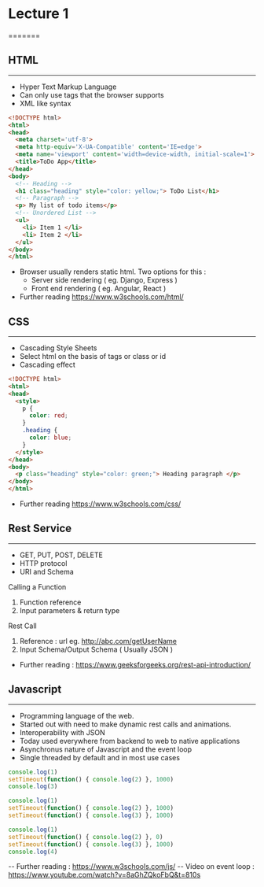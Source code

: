 # Lecture 1
=======

## HTML
-------

- Hyper Text Markup Language 
- Can only use tags that the browser supports
- XML like syntax

```html
<!DOCTYPE html>
<html>
<head>
  <meta charset='utf-8'>
  <meta http-equiv='X-UA-Compatible' content='IE=edge'>
  <meta name='viewport' content='width=device-width, initial-scale=1'>
  <title>ToDo App</title>
</head>
<body>
  <!-- Heading -->
  <h1 class="heading" style="color: yellow;"> ToDo List</h1>
  <!-- Paragraph -->
  <p> My list of todo items</p>
  <!-- Unordered List -->
  <ul>
    <li> Item 1 </li>
    <li> Item 2 </li>
  </ul>
</body>
</html>
```
- Browser usually renders static html. Two options for this : 
  - Server side rendering ( eg. Django, Express )
  - Front end rendering ( eg. Angular, React )
- Further reading <https://www.w3schools.com/html/>

## CSS
------

- Cascading Style Sheets
- Select html on the basis of tags or class or id
- Cascading effect

```html
<!DOCTYPE html>
<html>
<head>
  <style>
    p {
      color: red;
    }
    .heading {
      color: blue;
    }
  </style>
</head>
<body>
  <p class="heading" style="color: green;"> Heading paragraph </p>
</body>
</html>
```
- Further reading <https://www.w3schools.com/css/>

## Rest Service
---------------
- GET, PUT, POST, DELETE
- HTTP protocol
- URI and Schema

Calling a Function 
1. Function reference
2. Input parameters & return type

Rest Call
1. Reference : url eg. http://abc.com/getUserName 
2. Input Schema/Output Schema ( Usually JSON )

- Further reading : <https://www.geeksforgeeks.org/rest-api-introduction/>


## Javascript
-------------

- Programming language of the web.
- Started out with need to make dynamic rest calls and animations.
- Interoperability with JSON 
- Today used everywhere from backend to web to native applications
- Asynchronus nature of Javascript and the event loop
- Single threaded by default and in most use cases

```javascript
console.log(1)
setTimeout(function() { console.log(2) }, 1000)
console.log(3)
```
```javascript
console.log(1)
setTimeout(function() { console.log(2) }, 1000)
setTimeout(function() { console.log(3) }, 1000)
```
```javascript
console.log(1)
setTimeout(function() { console.log(2) }, 0)
setTimeout(function() { console.log(3) }, 1000)
console.log(4)
```
-- Further reading : <https://www.w3schools.com/js/>
-- Video on event loop : <https://www.youtube.com/watch?v=8aGhZQkoFbQ&t=810s>